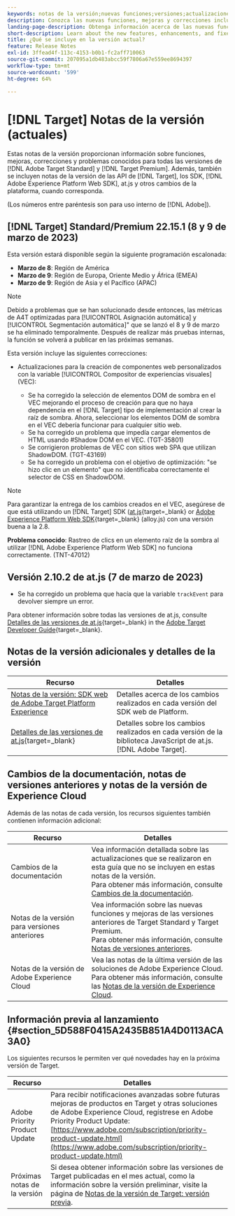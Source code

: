 ```yaml
---
keywords: notas de la versión;nuevas funciones;versiones;actualizaciones;actualización;versión;mejora;mejoras;correcciones;correcciones de errores;actualizaciones
description: Conozca las nuevas funciones, mejoras y correcciones incluidas en la versión actual de  [!DNL Adobe Target], incluidos SDK, API y bibliotecas de JavaScript.
landing-page-description: Obtenga información acerca de las nuevas funciones, mejoras y correcciones incluidas en la versión actual de  [!DNL Adobe Target].
short-description: Learn about the new features, enhancements, and fixes included in the current release of [!DNL Adobe Target].
title: ¿Qué se incluye en la versión actual?
feature: Release Notes
exl-id: 3ffead4f-113c-4153-b0b1-fc2aff710063
source-git-commit: 207095a1db483abcc59f7806a67e559ee8694397
workflow-type: tm+mt
source-wordcount: '599'
ht-degree: 64%

---
```


# [!DNL Target] Notas de la versión (actuales)

Estas notas de la versión proporcionan información sobre funciones, mejoras, correcciones y problemas conocidos para todas las versiones de [!DNL Adobe Target Standard] y [!DNL Target Premium]. Además, también se incluyen notas de la versión de las API de [!DNL Target], los SDK, [!DNL Adobe Experience Platform Web SDK], at.js y otros cambios de la plataforma, cuando corresponda.

(Los números entre paréntesis son para uso interno de [!DNL Adobe]).

## [!DNL Target] Standard/Premium 22.15.1 (8 y 9 de marzo de 2023)

Esta versión estará disponible según la siguiente programación escalonada:

* **Marzo de 8**: Región de América
* **Marzo de 9**: Región de Europa, Oriente Medio y África (EMEA)
* **Marzo de 9**: Región de Asia y el Pacífico (APAC)

>[!NOTE]
>
>Debido a problemas que se han solucionado desde entonces, las métricas de A4T optimizadas para [!UICONTROL Asignación automática] y [!UICONTROL Segmentación automática]&quot; que se lanzó el 8 y 9 de marzo se ha eliminado temporalmente. Después de realizar más pruebas internas, la función se volverá a publicar en las próximas semanas.

Esta versión incluye las siguientes correcciones:

* Actualizaciones para la creación de componentes web personalizados con la variable [!UICONTROL Compositor de experiencias visuales] (VEC):

   * Se ha corregido la selección de elementos DOM de sombra en el VEC mejorando el proceso de creación para que no haya dependencia en el [!DNL Target] tipo de implementación al crear la raíz de sombra. Ahora, seleccionar los elementos DOM de sombra en el VEC debería funcionar para cualquier sitio web.
   * Se ha corregido un problema que impedía cargar elementos de HTML usando #Shadow DOM en el VEC. (TGT-35801)
   * Se corrigieron problemas de VEC con sitios web SPA que utilizan ShadowDOM. (TGT-43169)
   * Se ha corregido un problema con el objetivo de optimización: &quot;se hizo clic en un elemento&quot; que no identificaba correctamente el selector de CSS en ShadowDOM.

>[!NOTE]
>
>Para garantizar la entrega de los cambios creados en el VEC, asegúrese de que está utilizando un [!DNL Target] SDK ([at.js](https://developer.adobe.com/target/implement/client-side/atjs/target-atjs-versions/){target=_blank} or [Adobe Experience Platform Web SDK](https://experienceleague.adobe.com/docs/experience-platform/edge/release-notes.html){target=_blank} (alloy.js) con una versión buena a la 2.8.

**Problema conocido**: Rastreo de clics en un elemento raíz de la sombra al utilizar [!DNL Adobe Experience Platform Web SDK] no funciona correctamente. (TNT-47012)

## Versión 2.10.2 de at.js (7 de marzo de 2023)

* Se ha corregido un problema que hacía que la variable `trackEvent` para devolver siempre un error.

Para obtener información sobre todas las versiones de at.js, consulte [Detalles de las versiones de at.js](https://developer.adobe.com/target/implement/client-side/atjs/target-atjs-versions/){target=_blank} in the [Adobe Target Developer Guide](https://developer.adobe.com/target/){target=_blank}.

## Notas de la versión adicionales y detalles de la versión

| Recurso | Detalles |
|--- |--- |
| [Notas de la versión: SDK web de Adobe Target Platform Experience](https://experienceleague.adobe.com/docs/experience-platform/edge/release-notes.html?lang=es) | Detalles acerca de los cambios realizados en cada versión del SDK web de Platform. |
| [Detalles de las versiones de at.js](https://developer.adobe.com/target/implement/client-side/atjs/target-atjs-versions/){target=_blank} | Detalles sobre los cambios realizados en cada versión de la biblioteca JavaScript de at.js. [!DNL Adobe Target]. |

## Cambios de la documentación, notas de versiones anteriores y notas de la versión de Experience Cloud

Además de las notas de cada versión, los recursos siguientes también contienen información adicional:

| Recurso | Detalles |
|--- |--- |
| Cambios de la documentación | Vea información detallada sobre las actualizaciones que se realizaron en esta guía que no se incluyen en estas notas de la versión.<br>Para obtener más información, consulte [Cambios de la documentación](/help/main/r-release-notes/doc-change.md#reference_366123CF00994BACBBF9BBDF2C4D840C). |
| Notas de la versión para versiones anteriores | Vea información sobre las nuevas funciones y mejoras de las versiones anteriores de Target Standard y Target Premium.<br>Para obtener más información, consulte [Notas de versiones anteriores](/help/main/r-release-notes/release-notes-for-previous-releases.md). |
| Notas de la versión de Adobe Experience Cloud | Vea las notas de la última versión de las soluciones de Adobe Experience Cloud.<br>Para obtener más información, consulte las [Notas de la versión de Experience Cloud](https://experienceleague.adobe.com/docs/release-notes/experience-cloud/current.html?lang=es). |

## Información previa al lanzamiento {#section_5D588F0415A2435B851A4D0113ACA3A0}

Los siguientes recursos le permiten ver qué novedades hay en la próxima versión de Target.

| Recurso | Detalles |
|--- |--- |
| Adobe Priority Product Update | Para recibir notificaciones avanzadas sobre futuras mejoras de productos en Target y otras soluciones de Adobe Experience Cloud, regístrese en Adobe Priority Product Update:<br>[https://www.adobe.com/subscription/priority-product-update.html](https://www.adobe.com/subscription/priority-product-update.html) |
| Próximas notas de la versión | Si desea obtener información sobre las versiones de Target publicadas en el mes actual, como la información sobre la versión preliminar, visite la página de [Notas de la versión de Target: versión previa](/help/main/r-release-notes/target-release-notes.md). |
